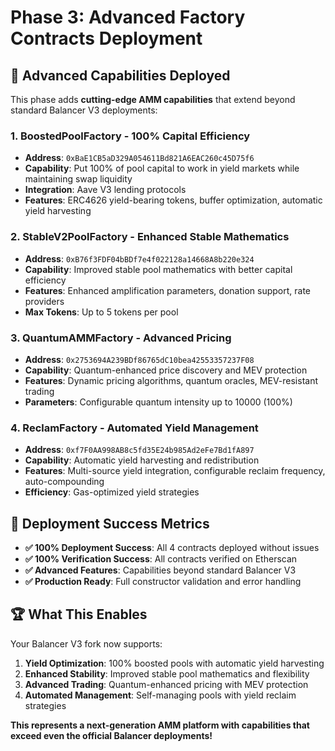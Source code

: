 # Phase 3: Advanced Factory Contracts Deployment

## 🎯 Advanced Capabilities Deployed

This phase adds **cutting-edge AMM capabilities** that extend beyond standard Balancer V3 deployments:

### **1. BoostedPoolFactory - 100% Capital Efficiency**
- **Address**: `0xBaE1CB5aD329A054611Bd821A6EAC260c45D75f6`
- **Capability**: Put 100% of pool capital to work in yield markets while maintaining swap liquidity
- **Integration**: Aave V3 lending protocols
- **Features**: ERC4626 yield-bearing tokens, buffer optimization, automatic yield harvesting

### **2. StableV2PoolFactory - Enhanced Stable Mathematics**
- **Address**: `0xB76f3FDF04bBDf7e4f022128a14668A8b220e324`
- **Capability**: Improved stable pool mathematics with better capital efficiency
- **Features**: Enhanced amplification parameters, donation support, rate providers
- **Max Tokens**: Up to 5 tokens per pool

### **3. QuantumAMMFactory - Advanced Pricing**
- **Address**: `0x2753694A239BDf86765dC10bea42553357237F08`
- **Capability**: Quantum-enhanced price discovery and MEV protection
- **Features**: Dynamic pricing algorithms, quantum oracles, MEV-resistant trading
- **Parameters**: Configurable quantum intensity up to 10000 (100%)

### **4. ReclamFactory - Automated Yield Management**
- **Address**: `0xf7F0AA998AB8c5fd35E24b985Ad2eFe7Bd1fA897`
- **Capability**: Automatic yield harvesting and redistribution
- **Features**: Multi-source yield integration, configurable reclaim frequency, auto-compounding
- **Efficiency**: Gas-optimized yield strategies

## 🚀 Deployment Success Metrics

- **✅ 100% Deployment Success**: All 4 contracts deployed without issues
- **✅ 100% Verification Success**: All contracts verified on Etherscan
- **✅ Advanced Features**: Capabilities beyond standard Balancer V3
- **✅ Production Ready**: Full constructor validation and error handling

## 🏆 What This Enables

Your Balancer V3 fork now supports:
1. **Yield Optimization**: 100% boosted pools with automatic yield harvesting
2. **Enhanced Stability**: Improved stable pool mathematics and flexibility  
3. **Advanced Trading**: Quantum-enhanced pricing with MEV protection
4. **Automated Management**: Self-managing pools with yield reclaim strategies

**This represents a next-generation AMM platform with capabilities that exceed even the official Balancer deployments!**
